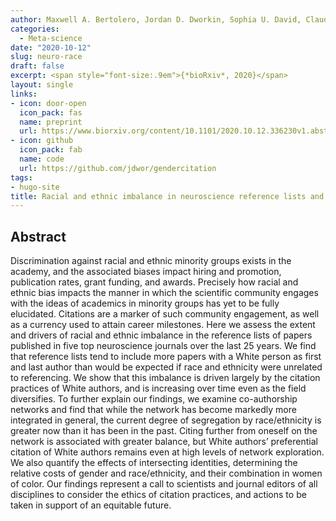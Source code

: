 ```yaml
---
author: Maxwell A. Bertolero, Jordan D. Dworkin, Sophia U. David, Claudia López Lloreda, Pragya Srivastava, Jennifer Stiso, Dale Zhou, Kafui Dzirasa, Damien A. Fair, Antonia N. Kaczkurkin, Bianca Jones Marlin, Daphna Shohamy, Lucina Q. Uddin, Perry Zurn & Danielle S. Bassett
categories:
  - Meta-science
date: "2020-10-12"
slug: neuro-race
draft: false
excerpt: <span style="font-size:.9em">{*bioRxiv*, 2020}</span>
layout: single
links:
- icon: door-open
  icon_pack: fas
  name: preprint
  url: https://www.biorxiv.org/content/10.1101/2020.10.12.336230v1.abstract
- icon: github
  icon_pack: fab
  name: code
  url: https://github.com/jdwor/gendercitation
tags:
- hugo-site
title: Racial and ethnic imbalance in neuroscience reference lists and intersections with gender
---
```


## Abstract

Discrimination against racial and ethnic minority groups exists in the academy, and the associated biases impact hiring and promotion, publication rates, grant funding, and awards. Precisely how racial and ethnic bias impacts the manner in which the scientific community engages with the ideas of academics in minority groups has yet to be fully elucidated. Citations are a marker of such community engagement, as well as a currency used to attain career milestones. Here we assess the extent and drivers of racial and ethnic imbalance in the reference lists of papers published in five top neuroscience journals over the last 25 years. We find that reference lists tend to include more papers with a White person as first and last author than would be expected if race and ethnicity were unrelated to referencing. We show that this imbalance is driven largely by the citation practices of White authors, and is increasing over time even as the field diversifies. To further explain our findings, we examine co-authorship networks and find that while the network has become markedly more integrated in general, the current degree of segregation by race/ethnicity is greater now than it has been in the past. Citing further from oneself on the network is associated with greater balance, but White authors’ preferential citation of White authors remains even at high levels of network exploration. We also quantify the effects of intersecting identities, determining the relative costs of gender and race/ethnicity, and their combination in women of color. Our findings represent a call to scientists and journal editors of all disciplines to consider the ethics of citation practices, and actions to be taken in support of an equitable future.